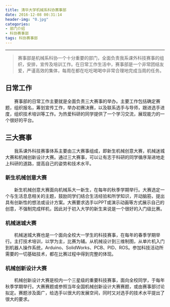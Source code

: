 ```yaml
---
title: 清华大学机械系科协赛事部
date: 2016-12-08 00:31:14
header-img: "0.jpg"
categories: 
- 部门介绍
- 科协赛事部
tags: 科协赛事部
---
```

***
> 赛事部是机械系科协一个十分重要的部门，全面负责我系课外科技赛事的组织，安排，宣传及培训工作。在日常工作生活中，赛事部是一个非常团结友爱，严谨高效的集体，每周在都在吃吃喝喝中非常合理地完成当周的任务。

<!-- more -->

<h2>日常工作</h2>
<p>&emsp;&emsp;赛事部的日常工作主要就是全面负责三大赛事的举办。主要工作包括确定赛题，组织报名，筹划宣传工作，举办初赛决赛，以及联系选手与导师，跟进选手进度，组织技术培训等工作。为热爱科研的同学提供了一个学习交流，展现能力的一个很好的平台。</p>
<h2>三大赛事</h2>
<p>&emsp;&emsp;我系课外科技赛事体系主要由三大赛事组成，即新生机械创意大赛，机械迷城大赛和机械创新设计大赛。通过三大赛事，可以让有志于科研的同学循序渐进地走上科研的道路，提高自己的姿势和技术水平。</p>
<h3>新生机械创意大赛</h3>
<p>&emsp;&emsp;新生机械创意大赛面向机械系大一新生，在每年的秋季学期举行。大赛选定一个与生活息息相关的主题，鼓励同学们结合生活经验和所学知识，开动脑筋，提出具有创新性的想法或设计方案。大赛要求选手以PPT或演示动画等方式展示自己的创意，不强制完成样机，因此对于初入大学的新生来说是一个很好的入门级比赛。</p>
<h3>机械迷城大赛</h3>
<p>&emsp;&emsp;机械迷城大赛也是一个面向全校大一学生的科技赛事，在每年的春季学期举行。主打技术培训，以学为主，比赛为辅。从机械设计到三维制图，从单片机入门到机器人操作系统，Arduino、SolidWorks、PCB、PID、ROS。参加科技活动所需要的一切基础技术，都在比赛过程中得到完整的体现。</p>
<h3>机械创新设计大赛</h3>
<p>&emsp;&emsp;机械创新设计大赛是校内一个三星级的重要科技赛事，面向全校同学，于每年秋季学期举行。大赛赛题或参照当年全国机械创新设计大赛赛题，或由赛事部讨论拟定。赛题涉及面广，给选手以很大的发展空间，同时又对选手的技术水平提出了很大的要求。</p>
